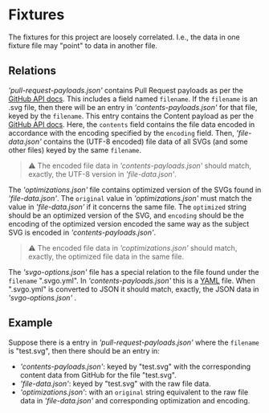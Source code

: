 # Fixtures

The fixtures for this project are loosely correlated. I.e., the data in one
fixture file may "point" to data in another file.

## Relations

_'pull-request-payloads.json'_ contains Pull Request payloads as per the [GitHub
API docs]. This includes a field named `filename`. If the `filename` is an .svg
file, then there will be an entry in _'contents-payloads.json'_ for that file,
keyed by the `filename`. This entry contains the Content payload as per the
[GitHub API docs]. Here, the `contents` field contains the file data encoded in
accordance with the encoding specified by the `encoding` field. Then,
_'file-data.json'_ contains the (UTF-8 encoded) file data of all SVGs (and some
other files) keyed by the same `filename`.

> :warning: The encoded file data in _'contents-payloads.json'_ should match,
> exactly, the UTF-8 version in _'file-data.json'_.

The _'optimizations.json'_ file contains optimized version of the SVGs found in
_'file-data.json'_. The `original` value in _'optimizations.json'_ must match
the value in _'file-data.json'_ if it concerns the same file. The `optimized`
string should be an optimized version of the SVG, and `encoding` should be the
encoding of the optimized version encoded the same way as the subject SVG is
encoded in _'contents-payloads.json'_.

> :warning: The encoded file data in _'coptimizations.json'_ should match,
> exactly, the optimized file data in the same file.

The _'svgo-options.json'_ file has a special relation to the file found under
the `filename` ".svgo.yml". In _'contents-payloads.json'_ this is a [YAML] file.
When ".svgo.yml" is converted to JSON it should match, exactly, the JSON data in
_'svgo-options.json'_ .

## Example

Suppose there is a entry in _'pull-request-payloads.json'_ where the `filename`
is "test.svg", then there should be an entry in:

- _'contents-payloads.json'_: keyed by "test.svg" with the corresponding
  content data from GitHub for the file "test.svg".
- _'file-data.json'_: keyed by "test.svg" with the raw file data.
- _'optimizations.json'_: with an `original` string equivalent to the raw file
  data in _'file-data.json'_ and corresponding optimization and encoding.

[GitHub API docs]: https://developer.github.com/v3/
[YAML]: https://yaml.org/

